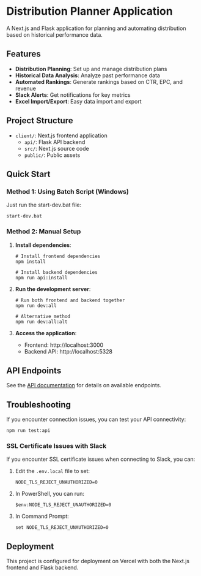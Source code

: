 # Distribution Planner Application

A Next.js and Flask application for planning and automating distribution based on historical performance data.

## Features

- **Distribution Planning**: Set up and manage distribution plans
- **Historical Data Analysis**: Analyze past performance data
- **Automated Rankings**: Generate rankings based on CTR, EPC, and revenue
- **Slack Alerts**: Get notifications for key metrics
- **Excel Import/Export**: Easy data import and export

## Project Structure

- `client/`: Next.js frontend application
  - `api/`: Flask API backend
  - `src/`: Next.js source code
  - `public/`: Public assets

## Quick Start

### Method 1: Using Batch Script (Windows)

Just run the start-dev.bat file:

```
start-dev.bat
```

### Method 2: Manual Setup

1. **Install dependencies**:

   ```
   # Install frontend dependencies
   npm install

   # Install backend dependencies
   npm run api:install
   ```

2. **Run the development server**:

   ```
   # Run both frontend and backend together
   npm run dev:all
   
   # Alternative method
   npm run dev:all:alt
   ```

3. **Access the application**:
   - Frontend: http://localhost:3000
   - Backend API: http://localhost:5328

## API Endpoints

See the [API documentation](api/README.md) for details on available endpoints.

## Troubleshooting

If you encounter connection issues, you can test your API connectivity:

```
npm run test:api
```

### SSL Certificate Issues with Slack

If you encounter SSL certificate issues when connecting to Slack, you can:

1. Edit the `.env.local` file to set:
   ```
   NODE_TLS_REJECT_UNAUTHORIZED=0
   ```

2. In PowerShell, you can run:
   ```
   $env:NODE_TLS_REJECT_UNAUTHORIZED=0
   ```

3. In Command Prompt:
   ```
   set NODE_TLS_REJECT_UNAUTHORIZED=0
   ```

## Deployment

This project is configured for deployment on Vercel with both the Next.js frontend and Flask backend.

